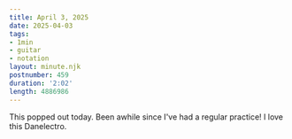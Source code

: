 ```yaml
---
title: April 3, 2025
date: 2025-04-03
tags:
- 1min
- guitar
- notation
layout: minute.njk
postnumber: 459
duration: '2:02'
length: 4886986
---
```

This popped out today. Been awhile since I've had a regular practice! I love this Danelectro.